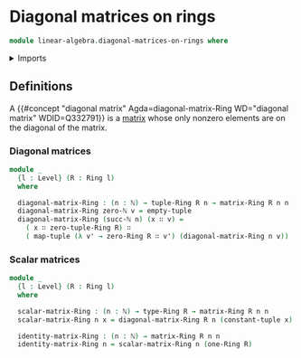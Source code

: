 # Diagonal matrices on rings

```agda
module linear-algebra.diagonal-matrices-on-rings where
```

<details><summary>Imports</summary>

```agda
open import elementary-number-theory.natural-numbers

open import foundation.universe-levels

open import linear-algebra.constant-tuples
open import linear-algebra.functoriality-tuples
open import linear-algebra.matrices-on-rings
open import linear-algebra.tuples
open import linear-algebra.tuples-on-rings

open import ring-theory.rings
```

</details>

## Definitions

A
{{#concept "diagonal matrix" Agda=diagonal-matrix-Ring WD="diagonal matrix" WDID=Q332791}}
is a [matrix](linear-algebra.matrices.md) whose only nonzero elements are on the
diagonal of the matrix.

### Diagonal matrices

```agda
module _
  {l : Level} (R : Ring l)
  where

  diagonal-matrix-Ring : (n : ℕ) → tuple-Ring R n → matrix-Ring R n n
  diagonal-matrix-Ring zero-ℕ v = empty-tuple
  diagonal-matrix-Ring (succ-ℕ n) (x ∷ v) =
    ( x ∷ zero-tuple-Ring R) ∷
    ( map-tuple (λ v' → zero-Ring R ∷ v') (diagonal-matrix-Ring n v))
```

### Scalar matrices

```agda
module _
  {l : Level} (R : Ring l)
  where

  scalar-matrix-Ring : (n : ℕ) → type-Ring R → matrix-Ring R n n
  scalar-matrix-Ring n x = diagonal-matrix-Ring R n (constant-tuple x)

  identity-matrix-Ring : (n : ℕ) → matrix-Ring R n n
  identity-matrix-Ring n = scalar-matrix-Ring n (one-Ring R)
```
